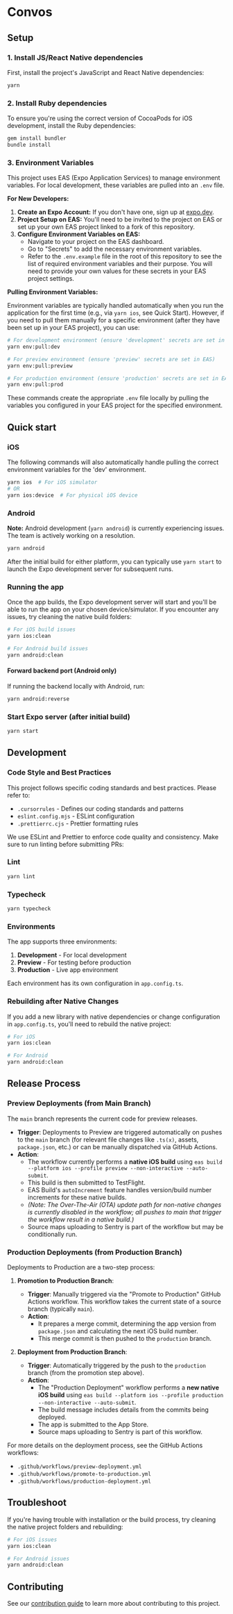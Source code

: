 # Convos

## Setup

### 1. Install JS/React Native dependencies

First, install the project's JavaScript and React Native dependencies:

```sh
yarn
```

### 2. Install Ruby dependencies

To ensure you're using the correct version of CocoaPods for iOS development, install the Ruby dependencies:

```sh
gem install bundler
bundle install
```

### 3. Environment Variables

This project uses EAS (Expo Application Services) to manage environment variables. For local development, these variables are pulled into an `.env` file.

**For New Developers:**

1.  **Create an Expo Account:** If you don't have one, sign up at [expo.dev](https://expo.dev).
2.  **Project Setup on EAS:** You'll need to be invited to the project on EAS or set up your own EAS project linked to a fork of this repository.
3.  **Configure Environment Variables on EAS:**
    - Navigate to your project on the EAS dashboard.
    - Go to "Secrets" to add the necessary environment variables.
    - Refer to the `.env.example` file in the root of this repository to see the list of required environment variables and their purpose. You will need to provide your own values for these secrets in your EAS project settings.

**Pulling Environment Variables:**

Environment variables are typically handled automatically when you run the application for the first time (e.g., via `yarn ios`, see Quick Start). However, if you need to pull them manually for a specific environment (after they have been set up in your EAS project), you can use:

```sh
# For development environment (ensure 'development' secrets are set in EAS)
yarn env:pull:dev

# For preview environment (ensure 'preview' secrets are set in EAS)
yarn env:pull:preview

# For production environment (ensure 'production' secrets are set in EAS)
yarn env:pull:prod
```

These commands create the appropriate `.env` file locally by pulling the variables you configured in your EAS project for the specified environment.

## Quick start

### iOS

The following commands will also automatically handle pulling the correct environment variables for the 'dev' environment.

```sh
yarn ios  # For iOS simulator
# OR
yarn ios:device  # For physical iOS device
```

### Android

**Note:** Android development (`yarn android`) is currently experiencing issues. The team is actively working on a resolution.

```sh
yarn android
```

After the initial build for either platform, you can typically use `yarn start` to launch the Expo development server for subsequent runs.

### Running the app

Once the app builds, the Expo development server will start and you'll be able to run the app on your chosen device/simulator. If you encounter any issues, try cleaning the native build folders:

```sh
# For iOS build issues
yarn ios:clean

# For Android build issues
yarn android:clean
```

#### Forward backend port (Android only)

If running the backend locally with Android, run:

```sh
yarn android:reverse
```

### Start Expo server (after initial build)

```sh
yarn start
```

## Development

### Code Style and Best Practices

This project follows specific coding standards and best practices. Please refer to:

- `.cursorrules` - Defines our coding standards and patterns
- `eslint.config.mjs` - ESLint configuration
- `.prettierrc.cjs` - Prettier formatting rules

We use ESLint and Prettier to enforce code quality and consistency. Make sure to run linting before submitting PRs:

### Lint

```sh
yarn lint
```

### Typecheck

```sh
yarn typecheck
```

### Environments

The app supports three environments:

1. **Development** - For local development
2. **Preview** - For testing before production
3. **Production** - Live app environment

Each environment has its own configuration in `app.config.ts`.

### Rebuilding after Native Changes

If you add a new library with native dependencies or change configuration in `app.config.ts`, you'll need to rebuild the native project:

```sh
# For iOS
yarn ios:clean

# For Android
yarn android:clean
```

## Release Process

### Preview Deployments (from Main Branch)

The `main` branch represents the current code for preview releases.

- **Trigger**: Deployments to Preview are triggered automatically on pushes to the `main` branch (for relevant file changes like `.ts(x)`, assets, `package.json`, etc.) or can be manually dispatched via GitHub Actions.
- **Action**:
  - The workflow currently performs a **native iOS build** using `eas build --platform ios --profile preview --non-interactive --auto-submit`.
  - This build is then submitted to TestFlight.
  - EAS Build's `autoIncrement` feature handles version/build number increments for these native builds.
  - _(Note: The Over-The-Air (OTA) update path for non-native changes is currently disabled in the workflow; all pushes to main that trigger the workflow result in a native build.)_
  - Source maps uploading to Sentry is part of the workflow but may be conditionally run.

### Production Deployments (from Production Branch)

Deployments to Production are a two-step process:

1.  **Promotion to Production Branch**:

    - **Trigger**: Manually triggered via the "Promote to Production" GitHub Actions workflow. This workflow takes the current state of a source branch (typically `main`).
    - **Action**:
      - It prepares a merge commit, determining the app version from `package.json` and calculating the next iOS build number.
      - This merge commit is then pushed to the `production` branch.

2.  **Deployment from Production Branch**:
    - **Trigger**: Automatically triggered by the push to the `production` branch (from the promotion step above).
    - **Action**:
      - The "Production Deployment" workflow performs a **new native iOS build** using `eas build --platform ios --profile production --non-interactive --auto-submit`.
      - The build message includes details from the commits being deployed.
      - The app is submitted to the App Store.
      - Source maps uploading to Sentry is part of this workflow.

For more details on the deployment process, see the GitHub Actions workflows:

- `.github/workflows/preview-deployment.yml`
- `.github/workflows/promote-to-production.yml`
- `.github/workflows/production-deployment.yml`

## Troubleshoot

If you're having trouble with installation or the build process, try cleaning the native project folders and rebuilding:

```sh
# For iOS issues
yarn ios:clean

# For Android issues
yarn android:clean
```

## Contributing

See our [contribution guide](./CONTRIBUTING.md) to learn more about contributing to this project.
